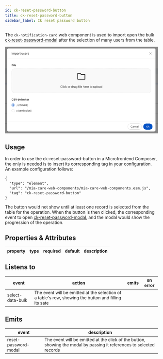 ```yaml
---
id: ck-reset-password-button
title: ck-reset-password-button
sidebar_label: Ck reset password button
---
```




The `ck-notification-card` web component is used to import open the bulk [ck-reset-password-modal](/runtime-components/plugins/care-kit/20_components/120_ck-reset-password-modal.md) after the selection of many users from the table.

![ck-notification-card](../img/ck-import-users-modal.png)

## Usage

In order to use the ck-reset-password-button in a Microfrontend Composer, the only is needed is to insert its corresponding tag in your configuration. 
An example configuration follows:

```
{
  "type": "element",
  "url": "/mia-care-web-components/mia-care-web-components.esm.js",
  "tag": "ck-reset-password-button"
}
```

The button would not show until at least one record is selected from the table for the operation. When the button is then clicked, the corresponding event to open [ck-reset-password-modal](/runtime-components/plugins/care-kit/20_components/120_ck-reset-password-modal.md), and the modal would show the progression of the operation.

## Properties & Attributes

| property                | type     | required | default | description                                                                                     |
|-------------------------|----------|----------|---------|-------------------------------------------------------------------------------------------------|

## Listens to

| event            | action                                                                                               | emits | on error |
|------------------|------------------------------------------------------------------------------------------------------|-------|----------|
| select-data-bulk | The event will be emitted at the selection of a table's row, showing the button and filling its sate |

## Emits

| event                      | description                                                                                                          |
|----------------------------|----------------------------------------------------------------------------------------------------------------------|
| reset-password-modal | The event will be emitted at the click of the button, showing the modal by passing it references to selected records |

[events]: https://git.tools.mia-platform.eu/mia-care/platform/plugins/notification-manager/-/blob/master/docs/10_overview.md?plain=0#default-events
